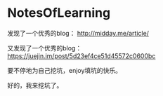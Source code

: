 # NotesOfLearning



发现了一个优秀的blog：  http://midday.me/article/


又发现了一个优秀的blog：  https://juejin.im/post/5d23ef4ce51d45572c0600bc


要不停地为自己挖坑，enjoy填坑的快乐。


好的，我来挖坑了。
